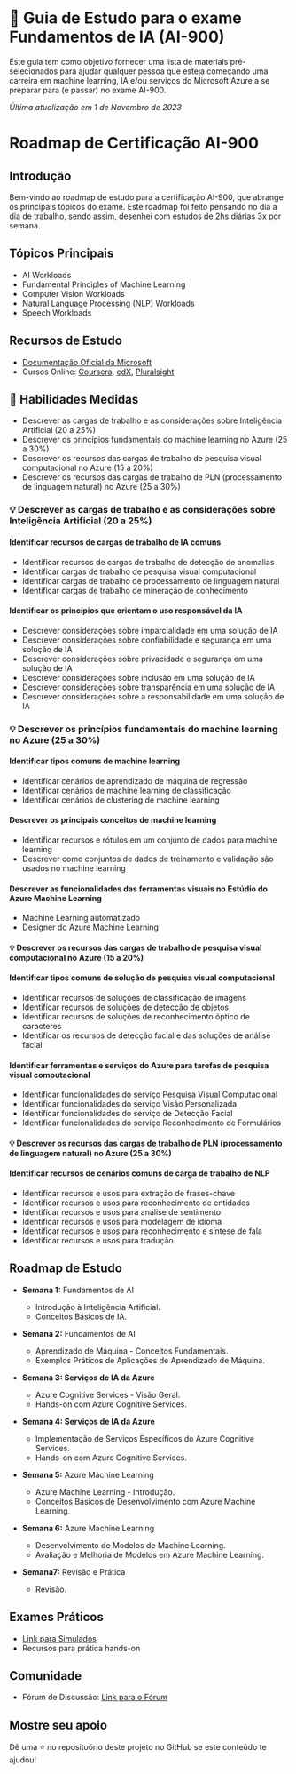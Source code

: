 # 📗 Guia de Estudo para o exame Fundamentos de IA (AI-900)

Este guia tem como objetivo fornecer uma lista de materiais pré-selecionados para ajudar qualquer pessoa que esteja começando uma carreira em machine learning, IA e/ou serviços do Microsoft Azure a se preparar para (e passar) no exame AI-900.

*Última atualização em 1 de Novembro de 2023*

# Roadmap de Certificação AI-900

## Introdução
Bem-vindo ao roadmap de estudo para a certificação AI-900, que abrange os principais tópicos do exame. Este roadmap foi feito pensando no dia a dia de trabalho, sendo assim, desenhei com estudos de 2hs diárias 3x por semana.

## Tópicos Principais
- AI Workloads
- Fundamental Principles of Machine Learning
- Computer Vision Workloads
- Natural Language Processing (NLP) Workloads
- Speech Workloads

## Recursos de Estudo
- [Documentação Oficial da Microsoft](https://docs.microsoft.com/en-us/learn/certifications/exams/ai-900)
- Cursos Online: [Coursera](https://www.coursera.org/), [edX](https://www.edx.org/), [Pluralsight](https://www.pluralsight.com/)

## 📝 Habilidades Medidas
- Descrever as cargas de trabalho e as considerações sobre Inteligência Artificial (20 a 25%)
- Descrever os princípios fundamentais do machine learning no Azure (25 a 30%)
- Descrever os recursos das cargas de trabalho de pesquisa visual computacional no Azure (15 a 20%)
- Descrever os recursos das cargas de trabalho de PLN (processamento de linguagem natural) no Azure (25 a 30%)

### 💡 Descrever as cargas de trabalho e as considerações sobre Inteligência Artificial (20 a 25%)

#### Identificar recursos de cargas de trabalho de IA comuns
- Identificar recursos de cargas de trabalho de detecção de anomalias
- Identificar cargas de trabalho de pesquisa visual computacional
- Identificar cargas de trabalho de processamento de linguagem natural
- Identificar cargas de trabalho de mineração de conhecimento


#### Identificar os princípios que orientam o uso responsável da IA
- Descrever considerações sobre imparcialidade em uma solução de IA
- Descrever considerações sobre confiabilidade e segurança em uma solução de IA
- Descrever considerações sobre privacidade e segurança em uma solução de IA
- Descrever considerações sobre inclusão em uma solução de IA
- Descrever considerações sobre transparência em uma solução de IA
- Descrever considerações sobre a responsabilidade em uma solução de IA

### 💡 Descrever os princípios fundamentais do machine learning no Azure (25 a 30%)
#### Identificar tipos comuns de machine learning
- Identificar cenários de aprendizado de máquina de regressão
- Identificar cenários de machine learning de classificação
- Identificar cenários de clustering de machine learning

#### Descrever os principais conceitos de machine learning
- Identificar recursos e rótulos em um conjunto de dados para machine learning
- Descrever como conjuntos de dados de treinamento e validação são usados no machine learning

#### Descrever as funcionalidades das ferramentas visuais no Estúdio do Azure Machine Learning
- Machine Learning automatizado
- Designer do Azure Machine Learning

#### 💡 Descrever os recursos das cargas de trabalho de pesquisa visual computacional no Azure (15 a 20%)
#### Identificar tipos comuns de solução de pesquisa visual computacional
- Identificar recursos de soluções de classificação de imagens
- Identificar recursos de soluções de detecção de objetos
- Identificar recursos de soluções de reconhecimento óptico de caracteres
- Identificar os recursos de detecção facial e das soluções de análise facial

#### Identificar ferramentas e serviços do Azure para tarefas de pesquisa visual computacional
- Identificar funcionalidades do serviço Pesquisa Visual Computacional
- Identificar funcionalidades do serviço Visão Personalizada
- Identificar funcionalidades do serviço de Detecção Facial
- Identificar funcionalidades do serviço Reconhecimento de Formulários

#### 💡 Descrever os recursos das cargas de trabalho de PLN (processamento de linguagem natural) no Azure (25 a 30%)
#### Identificar recursos de cenários comuns de carga de trabalho de NLP
- Identificar recursos e usos para extração de frases-chave
- Identificar recursos e usos para reconhecimento de entidades
- Identificar recursos e usos para análise de sentimento
- Identificar recursos e usos para modelagem de idioma
- Identificar recursos e usos para reconhecimento e síntese de fala
- Identificar recursos e usos para tradução




## Roadmap de Estudo
- **Semana 1:** Fundamentos de AI
  -  Introdução à Inteligência Artificial.
  -  Conceitos Básicos de IA.

- **Semana 2:** Fundamentos de AI
  -  Aprendizado de Máquina - Conceitos Fundamentais.
  -  Exemplos Práticos de Aplicações de Aprendizado de Máquina.

- **Semana 3: Serviços de IA da Azure**
  -  Azure Cognitive Services - Visão Geral.
  -  Hands-on com Azure Cognitive Services.

- **Semana 4: Serviços de IA da Azure**
  -  Implementação de Serviços Específicos do Azure Cognitive Services.
  -  Hands-on com Azure Cognitive Services.

- **Semana 5:** Azure Machine Learning
  -  Azure Machine Learning - Introdução.
  -  Conceitos Básicos de Desenvolvimento com Azure Machine Learning.

- **Semana 6:** Azure Machine Learning
  -  Desenvolvimento de Modelos de Machine Learning.
  -  Avaliação e Melhoria de Modelos em Azure Machine Learning.

- **Semana7:** Revisão e Prática
  -  Revisão.

## Exames Práticos
- [Link para Simulados](https://learn.microsoft.com/pt-br/credentials/certifications/exams/ai-900/practice/assessment?assessment-type=practice&assessmentId=26&source=docs)
- Recursos para prática hands-on

## Comunidade
- Fórum de Discussão: [Link para o Fórum](https://example.com/forum)

## Mostre seu apoio

Dê uma ⭐️ no repositoório deste projeto no GitHub se este conteúdo te ajudou!

